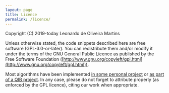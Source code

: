 ```yaml
---
layout: page
title: Licence 
permalink: /licence/
---
```

Copyright (C) 2019-today Leonardo de Oliveira Martins

Unless otherwise stated, the code snippets described here are free software (GPL-3.0-or-later). 
You can redistribute them and/or modify it under the terms of the GNU General Public Licence as published by the Free Software Foundation 
([http://www.gnu.org/copyleft/gpl.html](http://www.gnu.org/copyleft/gpl.html)). 


Most algorithms have been implemented [in some personal project](https://github.com/leomrtns) or [as part of a QIB
project](https://github.com/quadram-institute-bioscience). 
In any case, please do not forget to attribute properly (as enforced by the GPL licence), citing our work when
appropriate.
